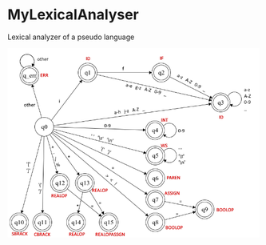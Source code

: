 # MyLexicalAnalyser
Lexical analyzer of a pseudo language

![alt text](https://github.com/ben18mk/MyLexicalAnalyser/blob/main/Automata.png)

